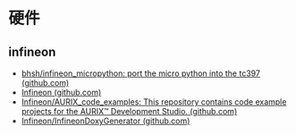 # 硬件

## infineon

- [bhsh/infineon_micropython: port the micro python into the tc397 (github.com)](https://github.com/bhsh/infineon_micropython)
- [Infineon (github.com)](https://github.com/Infineon)
- [Infineon/AURIX_code_examples: This repository contains code example projects for the AURIX™ Development Studio. (github.com)](https://github.com/Infineon/AURIX_code_examples)
- [Infineon/InfineonDoxyGenerator (github.com)](https://github.com/Infineon/InfineonDoxyGenerator)